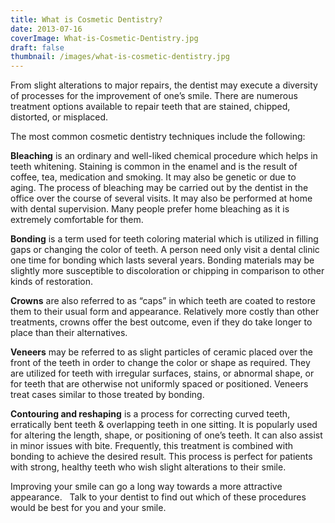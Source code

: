 ```yaml
---
title: What is Cosmetic Dentistry?
date: 2013-07-16
coverImage: What-is-Cosmetic-Dentistry.jpg
draft: false
thumbnail: /images/what-is-cosmetic-dentistry.jpg
---
```

[](/images/What-is-Cosmetic-Dentistry.jpg)From slight alterations to major repairs, the dentist may execute a diversity of processes for the improvement of one’s smile. There are numerous treatment options available to repair teeth that are stained, chipped, distorted, or misplaced.

The most common cosmetic dentistry techniques include the following:

**Bleaching** is an ordinary and well-liked chemical procedure which helps in teeth whitening. Staining is common in the enamel and is the result of coffee, tea, medication and smoking. It may also be genetic or due to aging. The process of bleaching may be carried out by the dentist in the office over the course of several visits. It may also be performed at home with dental supervision. Many people prefer home bleaching as it is extremely comfortable for them.

**Bonding** is a term used for teeth coloring material which is utilized in filling gaps or changing the color of teeth. A person need only visit a dental clinic one time for bonding which lasts several years. Bonding materials may be slightly more susceptible to discoloration or chipping in comparison to other kinds of restoration.

**Crowns** are also referred to as “caps” in which teeth are coated to restore them to their usual form and appearance. Relatively more costly than other treatments, crowns offer the best outcome, even if they do take longer to place than their alternatives.

**Veneers** may be referred to as slight particles of ceramic placed over the front of the teeth in order to change the color or shape as required. They are utilized for teeth with irregular surfaces, stains, or abnormal shape, or for teeth that are otherwise not uniformly spaced or positioned. Veneers treat cases similar to those treated by bonding.

**Contouring and reshaping** is a process for correcting curved teeth, erratically bent teeth & overlapping teeth in one sitting. It is popularly used for altering the length, shape, or positioning of one’s teeth. It can also assist in minor issues with bite. Frequently, this treatment is combined with bonding to achieve the desired result. This process is perfect for patients with strong, healthy teeth who wish slight alterations to their smile.

Improving your smile can go a long way towards a more attractive appearance.   Talk to your dentist to find out which of these procedures would be best for you and your smile.